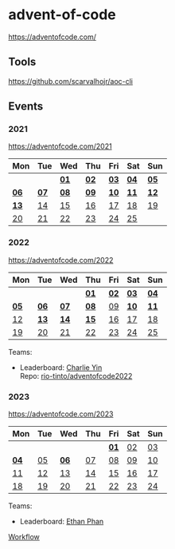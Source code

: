 # advent-of-code
 
https://adventofcode.com/

## Tools

https://github.com/scarvalhojr/aoc-cli

## Events

### 2021

https://adventofcode.com/2021

|Mon|Tue|Wed|Thu|Fri|Sat|Sun|
|---|---|---|---|---|---|---|
|   |   |[**01**](2021/01)|[**02**](2021/02)|[**03**](2021/03)|[**04**](2021/04)|[**05**](2021/05)|
|[**06**](2021/06)|[**07**](2021/07)|[**08**](2021/08)|[**09**](2021/09)|[**10**](2021/10)|[**11**](2021/11)|[**12**](2021/12)|
|[**13**](2021/13)|[14](2021/14)|[15](2021/15)|[16](2021/16)|[17](2021/17)|[18](2021/18)|[19](2021/19)|
|[20](2021/20)|[21](2021/21)|[22](2021/22)|[23](2021/23)|[24](2021/24)|[25](2021/25)|

### 2022

https://adventofcode.com/2022

|Mon|Tue|Wed|Thu|Fri|Sat|Sun|
|---|---|---|---|---|---|---|
|   |   |   |[**01**](2022/01)|[**02**](2022/02)|[**03**](2022/03)|[**04**](2022/04)|
|[**05**](2022/05)|[**06**](2022/06)|[**07**](2022/07)|[**08**](2022/08)|[09](2022/09)|[**10**](2022/10)|[**11**](2022/11)|
|[12](2022/12)|[**13**](2022/13)|[**14**](2022/14)|[**15**](2022/15)|[16](2022/16)|[17](2022/17)|[18](2022/18)|
|[19](2022/19)|[20](2022/20)|[21](2022/21)|[22](2022/22)|[23](2022/23)|[24](2022/24)|[25](2022/25)|


Teams: 
- Leaderboard: [Charlie Yin](https://adventofcode.com/2022/leaderboard/private/view/2343282)  
  Repo: [rio-tinto/adventofcode2022](https://github.com/rio-tinto/adventofcode2022)

### 2023

https://adventofcode.com/2023

|Mon|Tue|Wed|Thu|Fri|Sat|Sun|
|---|---|---|---|---|---|---|
|   |   |   |   |[**01**](2023/01)|[02](2023/02)|[03](2023/03)|
|[**04**](2023/04)|[05](2023/05)|[**06**](2023/06)|[07](2023/07)|[08](2023/08)|[09](2023/09)|[10](2023/10)|
|[11](2023/11)|[12](2023/12)|[13](2023/13)|[14](2023/14)|[15](2023/15)|[16](2023/16)|[17](2023/17)|
|[18](2023/18)|[19](2023/19)|[20](2023/20)|[21](2023/21)|[22](2023/22)|[23](2023/23)|[24](2023/24)|

Teams: 
- Leaderboard: [Ethan Phan](https://adventofcode.com/2023/leaderboard/private/view/2706508)  

[Workflow](2023/README.md)
